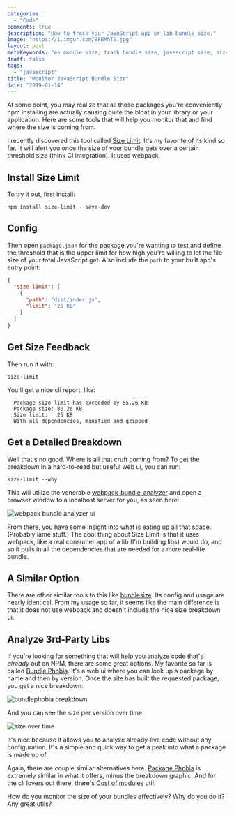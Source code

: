 ```yaml
---
categories:
  - "Code"
comments: true
description: "How to track your JavaScript app or lib bundle size."
image: "https://i.imgur.com/BFBMhTS.jpg"
layout: post
metaKeywords: "es module size, track bundle size, javascript size, size of my bundle, size performance"
draft: false
tags:
  - "javascript"
title: "Monitor JavaScript Bundle Size"
date: "2019-01-14"
---
```


At some point, you may realize that all those packages you're conveniently npm installing are actually causing quite the bloat in your library or your application.  Here are some tools that will help you monitor that and find where the size is coming from.

<!--more-->

I recently discovered this tool called [Size Limit](https://github.com/ai/size-limit).  It's my favorite of its kind so far.  It will alert you once the size of your bundle gets over a certain threshold size (think CI integration).  It uses webpack.

## Install Size Limit

To try it out, first install:

```
npm install size-limit --save-dev
```

## Config

Then open `package.json` for the package you're wanting to test and define the threshold that is the upper limit for how high you're willing to let the file size of your total JavaScript get.  Also include the `path` to your built app's entry point:

```json
{
  "size-limit": [
    { 
      "path": "dist/index.js",
      "limit": "25 KB"
    }
  ]
}
```

## Get Size Feedback

Then run it with:

```
size-limit
```

You'll get a nice cli report, like:

```
  Package size limit has exceeded by 55.26 KB
  Package size: 80.26 KB
  Size limit:   25 KB
  With all dependencies, minified and gzipped
```

## Get a Detailed Breakdown

Well that's no good.  Where is all that cruft coming from? To get the breakdown in a hard-to-read but useful web ui, you can run:

```
size-limit --why
```

This will utilize the venerable [webpack-bundle-analyzer](https://github.com/webpack-contrib/webpack-bundle-analyzer) and open a browser window to a localhost server for you, as seen here:

![webpack bundle analyzer ui](https://i.imgur.com/EMGaI6v.png)

From there, you have some insight into what is eating up all that space.  (Probably lame stuff.)  The cool thing about Size Limit is that it uses webpack, like a real consumer app of a lib (I'm building libs) would do, and so it pulls in all the dependencies that are needed for a more real-life bundle.

## A Similar Option

There are other similar tools to this like [bundlesize](https://github.com/siddharthkp/bundlesize).  Its config and usage are nearly identical.  From my usage so far, it seems like the main difference is that it does not use webpack and doesn't include the nice size breakdown ui.

## Analyze 3rd-Party Libs

If you're looking for something that will help you analyze code that's *already* out on NPM, there are some great options.  My favorite so far is called [Bundle Phobia](https://bundlephobia.com).  It's a web ui where you can look up a package by name and then by version.  Once the site has built the requested package, you get a nice breakdown: 

![bundlephobia breakdown](https://i.imgur.com/J7OPUII.png)

And you can see the size per version over time:

![size over time](https://i.imgur.com/jbTQw3A.png)

It's nice because it allows you to analyze already-live code without any configuration.  It's a simple and quick way to get a peak into what a package is made up of.

Again, there are couple similar alternatives here.  [Package Phobia](https://packagephobia.now.sh) is extremely similar in what it offers, minus the breakdown graphic.  And for the cli lovers out there, there's [Cost of modules](https://github.com/siddharthkp/cost-of-modules) util.

How do you monitor the size of your bundles effectively?  Why do you do it?  Any great utils?  

